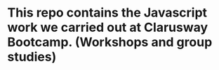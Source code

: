 
# This repo contains the Javascript work we carried out at Clarusway Bootcamp. (Workshops and group studies)